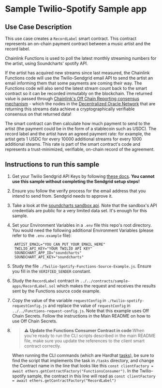 # Sample Twilio-Spotify Sample app


## Use Case Description

This use case creates a `RecordLabel` smart contract. This contract represents an on-chain payment contract between a music artist and the record label.

Chainlink Functions is used to poll the latest monthly streaming numbers for the artist, using Soundcharts' spotify API. 

If the artist has acquired new streams since last measured, the Chainlink Functions code will use the Twilio-Sendgrid email API to send the artist an email informing them that some payments are coming their way.  The Functions code will also send the latest stream count back to the smart contract so it can be recorded immutably on the blockchain. The returned value is passed through [Chainlink's Off Chain Reporting consensus mechanism](https://docs.chain.link/architecture-overview/off-chain-reporting/) - which the nodes in the [Decentralized Oracle Network](https://chain.link/whitepaper) that are returning this streams data achieve a cryptographically verifiable consensus on that returned data!  

The smart contract can then calculate how much payment to send to the artist (the payment could be in the form of a stablecoin such as USDC). The record label and the artist have an agreed payment rate:  for example, the artist gets 1 USDC for every 10000 additional streams for every 1000 additional steams.  This rate is part of the smart contract's code and represents a trust-minimized, verifiable, on-chain record of the agreement. 

## Instructions to run this sample

1. Get your Twilio Sendgrid API Keys by following [these docs](https://docs.sendgrid.com/for-developers/sending-email/api-getting-started). <b> You cannot use this sample without completing the Sendgrid setup steps!</b>

2. Ensure you follow the verify process for the email address that you intend to send from. Sendgrid needs to approve it.

3. Take a look at the [soundcharts sandbox api](https://doc.api.soundcharts.com/api/v2/doc). Note that the sandbox's API credentials are public for a very limited data set. It's enough for this sample.

4. Set your Environment Variables in a `.env` file this repo's root directory.  You would need the following additional Environment Variables (please refer to the `.env.example` file):
        
        ARTIST_EMAIL="YOU_CAN_PUT_YOUR_EMAIL_HERE" 
        TWILIO_API_KEY="YOUR TWILIO API KEY"
        SOUNDCHART_APP_ID="soundcharts"
        SOUNDCHART_API_KEY="soundcharts"

5. Study the file `./Twilio-Spotify-Functions-Source-Example.js`. Ensure you fill in the `VERIFIED_SENDER` constant.  

6. Study the `RecordLabel` contract in `../../contracts/sample-apps/RecordLabel.sol` which makes the request and receives the results sent by the Functions source code example.  

7. Copy the value of the variable `requestConfig` in `./twilio-spotify-requestConfig.js` and replace the value of `requestConfig` in `../../Functions-request-config.js`.  Note that this example uses Off Chain Secrets.  Follow the instructions in the Main README on how to use Off Chain Secrets.

8. > :warning: **Update the Functions Consumer Contract in code**:When you're ready to run the CLI scripts described in the main README file, make sure you update the references to the client smart contract correctly. 

    When running the CLI commands (which are Hardhat [tasks](https://hardhat.org/hardhat-runner/docs/guides/tasks-and-scripts)), be sure to find the script that implements the task in `/tasks` directory, and change the Contract name in the line that looks like this `const clientFactory = await ethers.getContractFactory("FunctionsConsumer")`. In the Twilio-spotify sample, the contract in this line will read as `const clientFactory = await ethers.getContractFactory("RecordLabel")`


